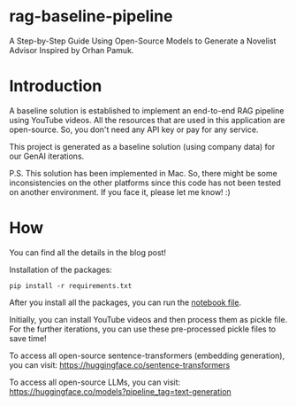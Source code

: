 # rag-baseline-pipeline
A Step-by-Step Guide Using Open-Source Models to Generate a Novelist Advisor Inspired by Orhan Pamuk.

# Introduction
A baseline solution is established to implement an end-to-end RAG pipeline using YouTube videos. All the resources that are used in this application are open-source. So, you don't need any API key or pay for any service. 

This project is generated as a baseline solution (using company data) for our GenAI iterations.

P.S. This solution has been implemented in Mac. So, there might be some inconsistencies on the other platforms since this code has not been tested on another environment. If you face it, please let me know! :)

# How
You can find all the details in the blog post!

Installation of the packages:

```commandline
pip install -r requirements.txt
```

After you install all the packages, you can run the [notebook file](app.ipynb).

Initially, you can install YouTube videos and then process them as pickle file. For the further iterations, you can use these pre-processed pickle files to save time!

To access all open-source sentence-transformers (embedding generation), you can visit:
https://huggingface.co/sentence-transformers

To access all open-source LLMs, you can visit:
https://huggingface.co/models?pipeline_tag=text-generation
